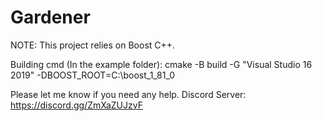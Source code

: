 # Gardener

NOTE: This project relies on Boost C++.

Building cmd (In the example folder): cmake -B build -G "Visual Studio 16 2019" -DBOOST_ROOT=C:\boost_1_81_0


Please let me know if you need any help. Discord Server: https://discord.gg/ZmXaZUJzvF
